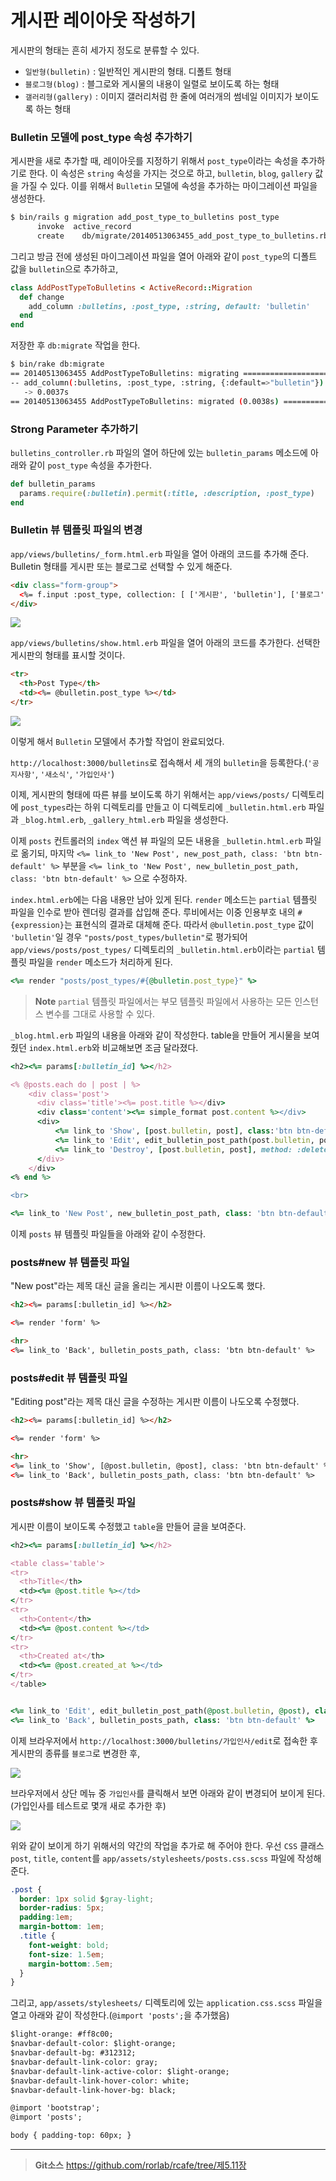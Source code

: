 # 게시판 레이아웃 작성하기

게시판의 형태는 흔히 세가지 정도로 분류할 수 있다.

* `일반형(bulletin)` : 일반적인 게시판의 형태. 디폴트 형태
* `블로그형(blog)` : 블그로와 게시물의 내용이 일렬로 보이도록 하는 형태
* `갤러리형(gallery)` : 이미지 갤러리처럼 한 줄에 여러개의 썸네일 이미지가 보이도록 하는 형태

### Bulletin 모델에 post_type 속성 추가하기

게시판을 새로 추가할 때, 레이아웃를 지정하기 위해서 `post_type`이라는 속성을 추가하기로 한다. 이 속성은 `string` 속성을 가지는 것으로 하고, `bulletin`, `blog`, `gallery` 값을 가질 수 있다. 이를 위해서 `Bulletin` 모델에 속성을 추가하는 마이그레이션 파일을 생성한다.

```bash
$ bin/rails g migration add_post_type_to_bulletins post_type
      invoke  active_record
      create    db/migrate/20140513063455_add_post_type_to_bulletins.rb
```

그리고 방금 전에 생성된 마이그레이션 파일을 열어 아래와 같이 `post_type`의 디폴트 값을 `bulletin`으로 추가하고,

```ruby
class AddPostTypeToBulletins < ActiveRecord::Migration
  def change
    add_column :bulletins, :post_type, :string, default: 'bulletin'
  end
end
```

저장한 후 `db:migrate` 작업을 한다.

```bash
$ bin/rake db:migrate
== 20140513063455 AddPostTypeToBulletins: migrating ===========================
-- add_column(:bulletins, :post_type, :string, {:default=>"bulletin"})
   -> 0.0037s
== 20140513063455 AddPostTypeToBulletins: migrated (0.0038s) ==================
```

### Strong Parameter 추가하기

`bulletins_controller.rb` 파일의 열어 하단에 있는 `bulletin_params` 메소드에 아래와 같이 `post_type` 속성을 추가한다.

```ruby
def bulletin_params
  params.require(:bulletin).permit(:title, :description, :post_type)
end
```

### Bulletin 뷰 템플릿 파일의 변경

`app/views/bulletins/_form.html.erb` 파일을 열어 아래의 코드를 추가해 준다. Bulletin 형태를 게시판 또는 블로그로 선택할 수 있게 해준다.

```html
<div class="form-group">
  <%= f.input :post_type, collection: [ ['게시판', 'bulletin'], ['블로그', 'blog']], input_html:{ class:'form-control'} %>
</div>
```

![](http://i1373.photobucket.com/albums/ag392/rorlab/Photobucket%20Desktop%20-%20RORLAB/rcafe/2014-05-13_17-52-00_zps4b0eb3c6.png)

`app/views/bulletins/show.html.erb` 파일을 열어 아래의 코드를 추가한다. 선택한 게시판의 형태를 표시할 것이다. 

```html
<tr>
  <th>Post Type</th>
  <td><%= @bulletin.post_type %></td>
</tr>
```

![](http://i1373.photobucket.com/albums/ag392/rorlab/Photobucket%20Desktop%20-%20RORLAB/rcafe/2014-05-13_17-55-07_zps869b50c5.png)

이렇게 해서 `Bulletin` 모델에서 추가할 작업이 완료되었다.

`http://localhost:3000/bulletins`로 접속해서 세 개의 `bulletin`을 등록한다.(`'공지사항'`, `'새소식'`, `'가입인사'`)

이제, 게시판의 형태에 따른 뷰를 보이도록 하기 위해서는 `app/views/posts/` 디렉토리에 `post_types`라는 하위 디렉토리를 만들고 이 디렉토리에 `_bulletin.html.erb` 파일과 `_blog.html.erb`, `_gallery_html.erb` 파일을 생성한다.

이제 `posts` 컨트롤러의 `index` 액션 뷰 파일의 모든 내용을 `_bulletin.html.erb` 파일로 옮기되, 마지막 `<%= link_to 'New Post', new_post_path, class: 'btn btn-default' %>` 부분을 `<%= link_to 'New Post', new_bulletin_post_path, class: 'btn btn-default' %>` 으로 수정하자.

`index.html.erb`에는 다음 내용만 남아 있게 된다. `render` 메소드는 `partial` 템플릿 파일을 인수로 받아 렌더링 결과를 삽입해 준다. 루비에서는 이중 인용부호 내의 `#{expression}`는 표현식의 결과로 대체해 준다. 따라서 `@bulletin.post_type` 값이 `'bulletin'`일 경우 `"posts/post_types/bulletin"`로 평가되어 `app/views/posts/post_types/` 디렉토리의 `_bulletin.html.erb`이라는 `partial` 템플릿 파일을 `render` 메소드가 처리하게 된다.

```ruby
<%= render "posts/post_types/#{@bulletin.post_type}" %>
```

> **Note** `partial` 템플릿 파일에서는 부모 템플릿 파일에서 사용하는 모든 인스턴스 변수를 그대로 사용할 수 있다.

`_blog.html.erb` 파일의 내용을 아래와 같이 작성한다. table을 만들어 게시물을 보여줬던 `index.html.erb`와 비교해보면 조금 달라졌다.

``` ruby
<h2><%= params[:bulletin_id] %></h2>

<% @posts.each do | post | %>
    <div class='post'>
      <div class='title'><%= post.title %></div>
      <div class='content'><%= simple_format post.content %></div>
      <div>
          <%= link_to 'Show', [post.bulletin, post], class:'btn btn-default' %>
          <%= link_to 'Edit', edit_bulletin_post_path(post.bulletin, post), class:'btn btn-default' %>
          <%= link_to 'Destroy', [post.bulletin, post], method: :delete, data: { confirm: 'Are you sure?' }, class:'btn btn-default' %>
      </div>
    </div>
<% end %>

<br>

<%= link_to 'New Post', new_bulletin_post_path, class: 'btn btn-default' %>
```

이제 `posts` 뷰 템플릿 파일들을 아래와 같이 수정한다.

### posts#new 뷰 템플릿 파일

"New post"라는 제목 대신 글을 올리는 게시판 이름이 나오도록 했다.

```html
<h2><%= params[:bulletin_id] %></h2>

<%= render 'form' %>

<hr>
<%= link_to 'Back', bulletin_posts_path, class: 'btn btn-default' %>
```

### posts#edit 뷰 템플릿 파일

"Editing post"라는 제목 대신 글을 수정하는 게시판 이름이 나도오록 수정했다.

```html
<h2><%= params[:bulletin_id] %></h2>

<%= render 'form' %>

<hr>
<%= link_to 'Show', [@post.bulletin, @post], class: 'btn btn-default' %>
<%= link_to 'Back', bulletin_posts_path, class: 'btn btn-default' %>
```

### posts#show 뷰 템플릿 파일

게시판 이름이 보이도록 수정했고 `table`을 만들어 글을 보여준다.

``` ruby
<h2><%= params[:bulletin_id] %></h2>

<table class='table'>
<tr>
  <th>Title</th>
  <td><%= @post.title %></td>
</tr>
<tr>
  <th>Content</th>
  <td><%= @post.content %></td>
</tr>
<tr>
  <th>Created at</th>
  <td><%= @post.created_at %></td>
</tr>
</table>


<%= link_to 'Edit', edit_bulletin_post_path(@post.bulletin, @post), class: 'btn btn-default' %>
<%= link_to 'Back', bulletin_posts_path, class: 'btn btn-default' %>
```

이제 브라우저에서 `http://localhost:3000/bulletins/가입인사/edit`로 접속한 후 게시판의 종류를 `블로그`로 변경한 후,

![](http://i1373.photobucket.com/albums/ag392/rorlab/Photobucket%20Desktop%20-%20RORLAB/rcafe/2014-05-13_18-24-22_zpsd9dcab9f.png)

브라우저에서 상단 메뉴 중 `가입인사`를 클릭해서 보면 아래와 같이 변경되어 보이게 된다.(가입인사를 테스트로 몇개 새로 추가한 후)

![](http://i1373.photobucket.com/albums/ag392/rorlab/Photobucket%20Desktop%20-%20RORLAB/rcafe/2014-05-13_18-27-05_zps11cfa325.png)

위와 같이 보이게 하기 위해서의 약간의 작업을 추가로 해 주어야 한다.
우선 `CSS` 클래스 `post`, `title`, `content`를 `app/assets/stylesheets/posts.css.scss` 파일에 작성해 준다.

```css
.post {
  border: 1px solid $gray-light;
  border-radius: 5px;
  padding:1em;
  margin-bottom: 1em;
  .title {
    font-weight: bold;
    font-size: 1.5em;
    margin-bottom:.5em;
  }
}
```

그리고, `app/assets/stylesheets/` 디렉토리에 있는 `application.css.scss` 파일을 열고 아래와 같이 작성한다.(`@import 'posts';`을 추가했음)

```html
$light-orange: #ff8c00;
$navbar-default-color: $light-orange;
$navbar-default-bg: #312312;
$navbar-default-link-color: gray;
$navbar-default-link-active-color: $light-orange;
$navbar-default-link-hover-color: white;
$navbar-default-link-hover-bg: black;

@import 'bootstrap';
@import 'posts';

body { padding-top: 60px; }
```


---
> **Git소스** https://github.com/rorlab/rcafe/tree/제5.11장
